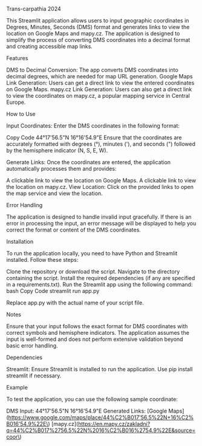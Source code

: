Trans-carpathia 2024

This Streamlit application allows users to input geographic coordinates in Degrees, Minutes, Seconds (DMS) format and generates links to view the location on Google Maps and mapy.cz. The application is designed to simplify the process of converting DMS coordinates into a decimal format and creating accessible map links.


Features

DMS to Decimal Conversion: The app converts DMS coordinates into decimal degrees, which are needed for map URL generation.
Google Maps Link Generation: Users can get a direct link to view the entered coordinates on Google Maps.
mapy.cz Link Generation: Users can also get a direct link to view the coordinates on mapy.cz, a popular mapping service in Central Europe.

How to Use

Input Coordinates: Enter the DMS coordinates in the following format:

Copy Code
44°17'56.5"N 16°16'54.9"E
Ensure that the coordinates are accurately formatted with degrees (°), minutes ('), and seconds (") followed by the hemisphere indicator (N, S, E, W).

Generate Links: Once the coordinates are entered, the application automatically processes them and provides:

A clickable link to view the location on Google Maps.
A clickable link to view the location on mapy.cz.
View Location: Click on the provided links to open the map service and view the location.


Error Handling

The application is designed to handle invalid input gracefully. If there is an error in processing the input, an error message will be displayed to help you correct the format or content of the DMS coordinates.


Installation

To run the application locally, you need to have Python and Streamlit installed. Follow these steps:


Clone the repository or download the script.
Navigate to the directory containing the script.
Install the required dependencies (if any are specified in a requirements.txt).
Run the Streamlit app using the following command:
bash
Copy Code
streamlit run app.py

Replace app.py with the actual name of your script file.


Notes

Ensure that your input follows the exact format for DMS coordinates with correct symbols and hemisphere indicators.
The application assumes the input is well-formed and does not perform extensive validation beyond basic error handling.

Dependencies

Streamlit: Ensure Streamlit is installed to run the application. Use pip install streamlit if necessary.

Example

To test the application, you can use the following sample coordinate:


DMS Input: 44°17'56.5"N 16°16'54.9"E
Generated Links:
[Google Maps](https://www.google.com/maps/place/44%C2%B017'56.5%22N+16%C2%B016'54.9%22E\)
[mapy.cz](https://en.mapy.cz/zakladni?q=44%C2%B017%2756.5%22N%2016%C2%B016%2754.9%22E&source=coor\)
